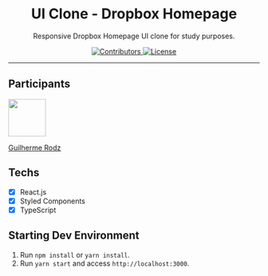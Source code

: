 <h1 align="center">
UI Clone - Dropbox Homepage
</h1>

<p align="center">Responsive Dropbox Homepage UI clone for study purposes.</p>

<p align="center">
  <a href="https://github.com/Rocketseat/youtube-clone-dropbox-menu/graphs/contributors">
    <img src="https://img.shields.io/github/contributors/rocketseat/youtube-clone-dropbox-menu?color=%236633cc&logoColor=%236633cc&style=flat" alt="Contributors">
  </a>
  <a href="https://opensource.org/licenses/MIT">
    <img src="https://img.shields.io/github/license/rocketseat/youtube-clone-dropbox-menu?color=%236633cc&logo=mit" alt="License">
  </a>
</p>

<hr>

## Participants

[<img src="https://avatars3.githubusercontent.com/u/25770888?s=400&u=e576b9d757a570b4f2a2678ae1b3b8bd4d9b3d00&v=4" width="75px;"/>](https://github.com/jvom)

[Guilherme Rodz](https://github.com/jvom)

## Techs

- [x] React.js
- [x] Styled Components
- [x] TypeScript

## Starting Dev Environment

1. Run `npm install` or `yarn install`.<br />
2. Run `yarn start` and access `http://localhost:3000`.<br />
